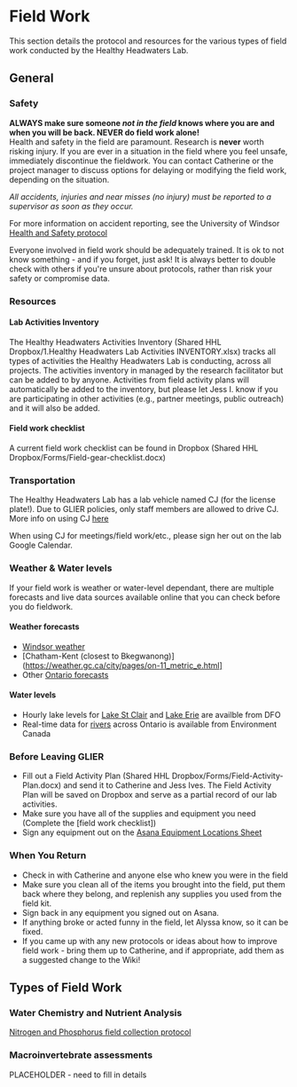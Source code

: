 # Field Work
This section details the protocol and resources for the various types of field work conducted by the Healthy Headwaters Lab.

## General
### Safety
**ALWAYS make sure someone *not in the field* knows where you are and when you will be back. NEVER do field work alone!**    
Health and safety in the field are paramount. Research is **never** worth risking injury. If you are ever in a situation in the field where you feel unsafe, immediately discontinue the fieldwork. You can contact Catherine or the project manager to discuss options for delaying or modifying the field work, depending on the situation.  
  
  *All accidents, injuries and near misses (no injury) must be reported to a supervisor as soon as they occur.*  
  
For more information on accident reporting, see the University of Windsor [Health and Safety protocol](http://www1.uwindsor.ca/safety/report-an-accident)
  
Everyone involved in field work should be adequately trained. It is ok to not know something - and if you forget, just ask! It is always better to double check with others if you're unsure about protocols, rather than risk your safety or compromise data.

### Resources 
#### Lab Activities Inventory 
The Healthy Headwaters Activities Inventory (Shared HHL Dropbox/1.Healthy Headwaters Lab Activities INVENTORY.xlsx) tracks all types of activities the Healthy Headwaters Lab is conducting, across all projects. The activities inventory in managed by the research facilitator but can be added to by anyone. Activities from field activity plans will automatically be added to the inventory, but please let Jess I. know if you are participating in other activities (e.g., partner meetings, public outreach) and it will also be added.

#### Field work checklist 
A current field work checklist can be found in Dropbox (Shared HHL Dropbox/Forms/Field-gear-checklist.docx)

### Transportation
The Healthy Headwaters Lab has a lab vehicle named CJ (for the license plate!). Due to GLIER policies, only staff members are allowed to drive CJ. More info on using CJ [here](/Equipment/CJ.md)   
  
When using CJ for meetings/field work/etc., please sign her out on the lab Google Calendar.

### Weather & Water levels
If your field work is weather or water-level dependant, there are multiple forecasts and live data sources available online that you can check before you do fieldwork.

#### Weather forecasts
* [Windsor weather](https://weather.gc.ca/city/pages/on-94_metric_e.html)
* [Chatham-Kent (closest to Bkegwanong)](https://weather.gc.ca/city/pages/on-11_metric_e.html]
* Other [Ontario forecasts](https://weather.gc.ca/forecast/canada/index_e.html?id=ON)

#### Water levels
* Hourly lake levels for [Lake St Clair](https://waterlevels.gc.ca/eng/find/zone/43) and [Lake Erie](https://waterlevels.gc.ca/eng/find/zone/44) are availble from DFO
* Real-time data for [rivers](https://wateroffice.ec.gc.ca/google_map/google_map_e.html?map_type=real_time&search_type=region&region=ONT) across Ontario is available from Environment Canada

### Before Leaving GLIER
* Fill out a Field Activity Plan (Shared HHL Dropbox/Forms/Field-Activity-Plan.docx) and send it to Catherine and Jess Ives.  The Field Activity Plan will be saved on Dropbox and serve as a partial record of our lab activities.
* Make sure you have all of the supplies and equipment you need (Complete the [field work checklist])
* Sign any equipment out on the [Asana Equipment Locations Sheet](https://app.asana.com/0/1128801752832452/board)

### When You Return
* Check in with Catherine and anyone else who knew you were in the field
* Make sure you clean all of the items you brought into the field, put them back where they belong, and replenish any supplies you used from the field kit. 
* Sign back in any equipment you signed out on Asana.  
* If anything broke or acted funny in the field, let Alyssa know, so it can be fixed.
* If you came up with any new protocols or ideas about how to improve field work - bring them up to Catherine, and if appropriate, add them as a suggested change to the Wiki! 

## Types of Field Work
### Water Chemistry and Nutrient Analysis
[Nitrogen and Phosphorus field collection protocol](https://docs.google.com/document/d/1J_-WImrmv6p-hizuntN9HVxZ-ySU926bhYRPW6SIpNI/edit)

### Macroinvertebrate assessments
PLACEHOLDER - need to fill in details


